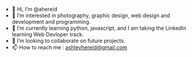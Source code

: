 - 👋 Hi, I’m @ahereid
- 👀 I’m interested in photography, graphic design, web design and development and programming.
- 🌱 I’m currently learning python, javascript, and I am taking the LinkedIn learning Web Devloper track.
- 💞️ I’m looking to collaborate on future projects.
- 📫 How to reach me : ashleyhereid@gmail.com

<!---
ahereid/ahereid is a ✨ special ✨ repository because its `README.md` (this file) appears on your GitHub profile.
You can click the Preview link to take a look at your changes.
--->
